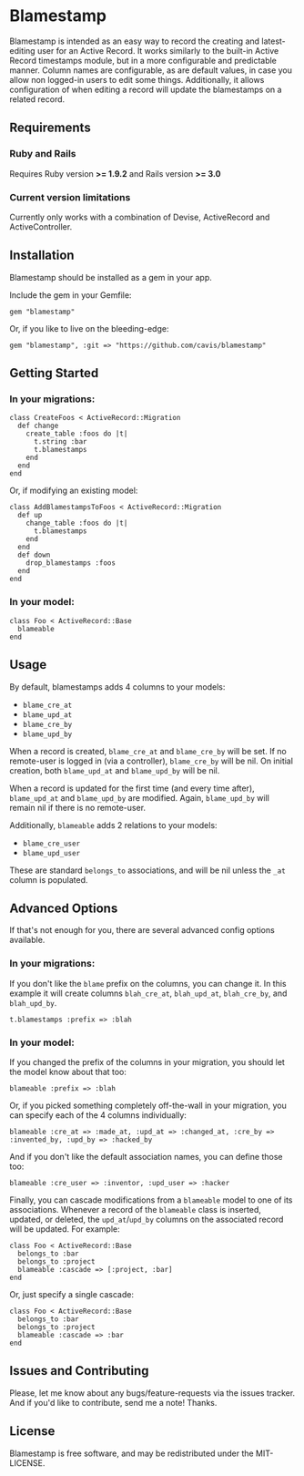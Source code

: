 Blamestamp
=========

Blamestamp is intended as an easy way to record the creating and latest-editing user for an Active Record.  It works similarly to the built-in Active Record timestamps module, but in a more configurable and predictable manner.  Column names are configurable, as are default values, in case you allow non logged-in users to edit some things.  Additionally, it allows configuration of when editing a record will update the blamestamps on a related record.


Requirements
------------

### Ruby and Rails

Requires Ruby version **>= 1.9.2** and Rails version **>= 3.0**

### Current version limitations

Currently only works with a combination of Devise, ActiveRecord and ActiveController.


Installation
------------

Blamestamp should be installed as a gem in your app.

Include the gem in your Gemfile:

    gem "blamestamp"

Or, if you like to live on the bleeding-edge:

    gem "blamestamp", :git => "https://github.com/cavis/blamestamp"


Getting Started
---------------

### In your migrations:

    class CreateFoos < ActiveRecord::Migration
      def change
        create_table :foos do |t|
          t.string :bar
          t.blamestamps
        end
      end
    end

Or, if modifying an existing model:

    class AddBlamestampsToFoos < ActiveRecord::Migration
      def up
        change_table :foos do |t|
          t.blamestamps
        end
      end
      def down
        drop_blamestamps :foos
      end
    end


### In your model:

    class Foo < ActiveRecord::Base
      blameable
    end


Usage
-----

By default, blamestamps adds 4 columns to your models:

* `blame_cre_at`
* `blame_upd_at`
* `blame_cre_by`
* `blame_upd_by`

When a record is created, `blame_cre_at` and `blame_cre_by` will be set.  If no remote-user is logged in (via a controller), `blame_cre_by` will be nil.  On initial creation, both `blame_upd_at` and `blame_upd_by` will be nil.

When a record is updated for the first time (and every time after), `blame_upd_at` and `blame_upd_by` are modified.  Again, `blame_upd_by` will remain nil if there is no remote-user.

Additionally, `blameable` adds 2 relations to your models:

* `blame_cre_user`
* `blame_upd_user`

These are standard `belongs_to` associations, and will be nil unless the `_at` column is populated.


Advanced Options
----------------

If that's not enough for you, there are several advanced config options available.

### In your migrations:

If you don't like the `blame` prefix on the columns, you can change it.  In this example it will create columns `blah_cre_at`, `blah_upd_at`, `blah_cre_by`, and `blah_upd_by`.

    t.blamestamps :prefix => :blah

### In your model:

If you changed the prefix of the columns in your migration, you should let the model know about that too:

    blameable :prefix => :blah

Or, if you picked something completely off-the-wall in your migration, you can specify each of the 4 columns individually:

    blameable :cre_at => :made_at, :upd_at => :changed_at, :cre_by => :invented_by, :upd_by => :hacked_by

And if you don't like the default association names, you can define those too:

    blameable :cre_user => :inventor, :upd_user => :hacker

Finally, you can cascade modifications from a `blameable` model to one of its associations.  Whenever a record of the `blameable` class is inserted, updated, or deleted, the `upd_at`/`upd_by` columns on the associated record will be updated.  For example:

    class Foo < ActiveRecord::Base
      belongs_to :bar
      belongs_to :project
      blameable :cascade => [:project, :bar]
    end

Or, just specify a single cascade:

    class Foo < ActiveRecord::Base
      belongs_to :bar
      belongs_to :project
      blameable :cascade => :bar
    end


Issues and Contributing
-----------------------

Please, let me know about any bugs/feature-requests via the issues tracker.  And if you'd like to contribute, send me a note!  Thanks.


License
-------

Blamestamp is free software, and may be redistributed under the MIT-LICENSE.
